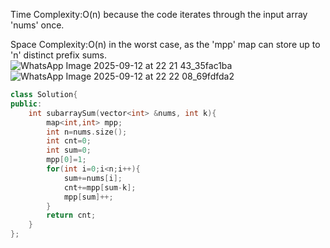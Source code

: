 Time Complexity:O(n) because the code iterates through the input array 'nums' once.

Space Complexity:O(n) in the worst case, as the 'mpp' map can store up to 'n' distinct prefix sums.
![WhatsApp Image 2025-09-12 at 22 21 43_35fac1ba](https://github.com/user-attachments/assets/a56fd5bb-edb0-432a-8c23-e2b17cc0b496)
![WhatsApp Image 2025-09-12 at 22 22 08_69fdfda2](https://github.com/user-attachments/assets/34b8e6c7-07ed-4637-a92c-c9842e151257)


```cpp
class Solution{
public:
    int subarraySum(vector<int> &nums, int k){
        map<int,int> mpp;
        int n=nums.size();
        int cnt=0;
        int sum=0;
        mpp[0]=1;
        for(int i=0;i<n;i++){
            sum+=nums[i];
            cnt+=mpp[sum-k];
            mpp[sum]++;
        }
        return cnt;
    }
};
